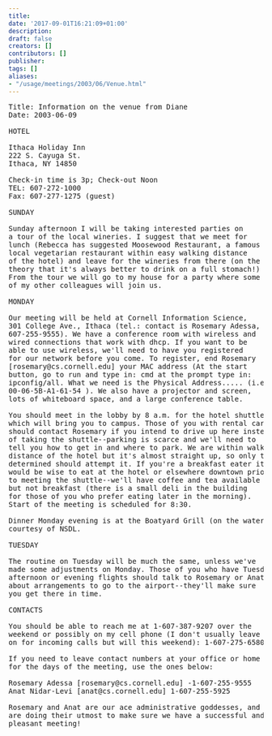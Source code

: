 ```yaml
---
title: 
date: '2017-09-01T16:21:09+01:00'
description: 
draft: false
creators: []
contributors: []
publisher: 
tags: []
aliases:
- "/usage/meetings/2003/06/Venue.html"
---
```


<pre>
Title: Information on the venue from Diane
Date: 2003-06-09

HOTEL

Ithaca Holiday Inn
222 S. Cayuga St.
Ithaca, NY 14850

Check-in time is 3p; Check-out Noon
TEL: 607-272-1000
Fax: 607-277-1275 (guest)

SUNDAY

Sunday afternoon I will be taking interested parties on
a tour of the local wineries. I suggest that we meet for
lunch (Rebecca has suggested Moosewood Restaurant, a famous
local vegetarian restaurant within easy walking distance
of the hotel) and leave for the wineries from there (on the
theory that it's always better to drink on a full stomach!)
From the tour we will go to my house for a party where some
of my other colleagues will join us.

MONDAY

Our meeting will be held at Cornell Information Science,
301 College Ave., Ithaca (tel.: contact is Rosemary Adessa,
607-255-9555). We have a conference room with wireless and
wired connections that work with dhcp. If you want to be
able to use wireless, we'll need to have you registered
for our network before you come. To register, end Rosemary
[rosemary@cs.cornell.edu] your MAC address (At the start
button, go to run and type in: cmd at the prompt type in:
ipconfig/all. What we need is the Physical Address..... (i.e.
00-06-5B-A1-61-54 ). We also have a projector and screen,
lots of whiteboard space, and a large conference table.

You should meet in the lobby by 8 a.m. for the hotel shuttle
which will bring you to campus. Those of you with rental cars
should contact Rosemary if you intend to drive up here instead
of taking the shuttle--parking is scarce and we'll need to
tell you how to get in and where to park. We are within walking
distance of the hotel but it's almost straight up, so only the
determined should attempt it. If you're a breakfast eater it
would be wise to eat at the hotel or elsewhere downtown prior
to meeting the shuttle--we'll have coffee and tea available
but not breakfast (there is a small deli in the building
for those of you who prefer eating later in the morning).
Start of the meeting is scheduled for 8:30.

Dinner Monday evening is at the Boatyard Grill (on the water),
courtesy of NSDL.

TUESDAY

The routine on Tuesday will be much the same, unless we've
made some adjustments on Monday. Those of you who have Tuesday
afternoon or evening flights should talk to Rosemary or Anat
about arrangements to go to the airport--they'll make sure
you get there in time.

CONTACTS

You should be able to reach me at 1-607-387-9207 over the
weekend or possibly on my cell phone (I don't usually leave it
on for incoming calls but will this weekend): 1-607-275-6580.

If you need to leave contact numbers at your office or home
for the days of the meeting, use the ones below:

Rosemary Adessa [rosemary@cs.cornell.edu] -1-607-255-9555
Anat Nidar-Levi [anat@cs.cornell.edu] 1-607-255-5925

Rosemary and Anat are our ace administrative goddesses, and
are doing their utmost to make sure we have a successful and
pleasant meeting!

</pre>
